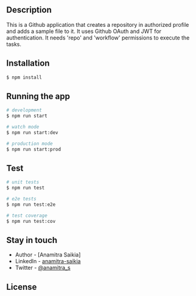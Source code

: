 ## Description

This is a Github application that creates a repository in authorized profile and adds a sample file to it. 
It uses Github OAuth and JWT for authentication. It needs 'repo' and 'workflow' permissions to execute the tasks.

## Installation

```bash
$ npm install
```

## Running the app

```bash
# development
$ npm run start

# watch mode
$ npm run start:dev

# production mode
$ npm run start:prod
```

## Test

```bash
# unit tests
$ npm run test

# e2e tests
$ npm run test:e2e

# test coverage
$ npm run test:cov
```

## Stay in touch

- Author - [Anamitra Saikia]
- LinkedIn - [anamitra-saikia](https://www.linkedin.com/in/anamitra-saikia/)
- Twitter - [@anamitra_s](https://twitter.com/anamitra_s)

## License

